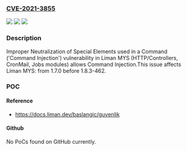 ### [CVE-2021-3855](https://cve.mitre.org/cgi-bin/cvename.cgi?name=CVE-2021-3855)
![](https://img.shields.io/static/v1?label=Product&message=Liman%20MYS&color=blue)
![](https://img.shields.io/static/v1?label=Version&message=1.7.0%3C%201.8.3-462%20&color=brighgreen)
![](https://img.shields.io/static/v1?label=Vulnerability&message=CWE-77%20Improper%20Neutralization%20of%20Special%20Elements%20used%20in%20a%20Command%20('Command%20Injection')&color=brighgreen)

### Description

Improper Neutralization of Special Elements used in a Command ('Command Injection') vulnerability in Liman MYS (HTTP/Controllers, CronMail, Jobs modules) allows Command Injection.This issue affects Liman MYS: from 1.7.0 before 1.8.3-462.

### POC

#### Reference
- https://docs.liman.dev/baslangic/guvenlik

#### Github
No PoCs found on GitHub currently.

